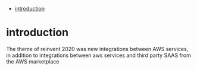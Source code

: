 - [introduction](#introduction)
# introduction
The theme of reinvent 2020 was new integrations between AWS services, in addition to integrations between aws services and third party SAAS from the AWS marketplace